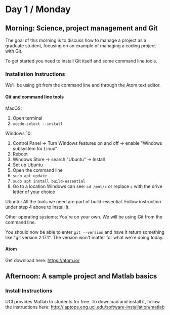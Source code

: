 # Day 1 / Monday

## Morning: Science, project management and Git

The goal of this morning is to discuss how to manage a project as a graduate student, focusing on an example of managing a coding project with Git.

To get started you need to install Git itself and some command line tools.

### Installation Instructions

We'll be using git from the command line and through the Atom text editor.

#### Git and command line tools

MacOS:
1. Open terminal
2. `xcode-select --install`

Windows 10:
1. Control Panel -> Turn Windows features on and off -> enable "Windows subsystem for Linux"
2. Reboot
3. Windows Store -> search “Ubuntu” -> Install
4. Set up Ubuntu
  1. Open the command line
  2. `sudo apt update`
  3. `sudo apt install build-essential`
5. Go to a location Windows can see: `cd /mnt/c` or replace `c` with the drive letter of your choice

Ubuntu: All the tools we need are part of build-essential. Follow instruction under step 4 above to install it.

Other operating systems: You're on your own. We will be using Git from the command line.

You should now be able to enter `git --version` and have it return something like "git version 2.17.1". The version won't matter for what we're doing today.

#### Atom

Get download here: https://atom.io/

## Afternoon: A sample project and Matlab basics

### Install Instructions

UCI provides Matlab to students for free. To download and install it, follow the instructions here: http://laptops.eng.uci.edu/software-installation/matlab
